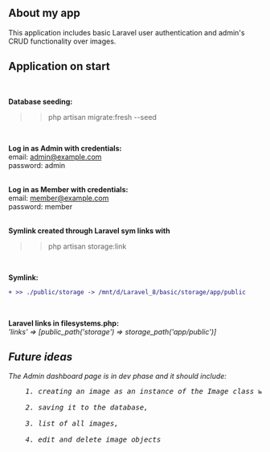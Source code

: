 ## About my app

This application includes basic Laravel user authentication and admin's CRUD functionality over images. 

## Application on start
</br>

**Database seeding:** </br>
>> php artisan migrate:fresh --seed </br>
</br>

**Log in as Admin with credentials:** </br>
email: admin@example.com</br>
password: admin</br>
</br>

**Log in as Member with credentials:** </br>
email: member@example.com</br>
password: member</br>
</br>

**Symlink created through Laravel sym links with** </br>
>> php artisan storage:link</br>
</br>

**Symlink:**
```diff
+ >> ./public/storage -> /mnt/d/Laravel_8/basic/storage/app/public
```
</br>

**Laravel links in filesystems.php:** </br>
<em>'links' => [public_path('storage') => storage_path('app/public')]<em> </br>


## Future ideas

The Admin dashboard page is in dev phase and it should include: </br>
<pre>
    1. creating an image as an instance of the Image class with specific parameters </br>
    2. saving it to the database,</br>
    3. list of all images,</br>
    4. edit and delete image objects</br>
</pre>

 
